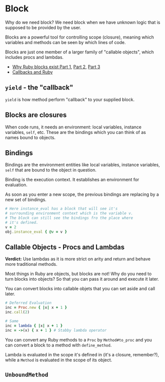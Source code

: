 # Block

Why do we need block? We need block when we have unknown logic that is supposed to be provided by the user.

Blocks are a powerful tool for controlling scope (closure), meaning which variables and methods can be seen by which lines of code.

Blocks are just one member of a larger family of "callable objects", which includes procs and lambdas.

* [Why Ruby blocks exist Part 1](http://programming.oreilly.com/2014/02/why-ruby-blocks-exist.html), [Part 2](http://programming.oreilly.com/2014/03/why-ruby-blocks-exist-part-ii.html), [Part 3](http://programming.oreilly.com/2014/05/why-ruby-blocks-exist-part-iii.html)
* [Callbacks and Ruby](http://janjiss.github.io/blog/2014/05/14/callbacks-and-ruby/)

## `yield` - the "callback"

`yield` is how method perform "callback" to your supplied block.

## Blocks are closures

When code runs, it needs an environment: local variables, instance variables, `self`, etc. These are the bindings which you can think of as names bound to objects.

## Bindings

Bindings are the environment entities like local variables, instance variables, `self` that are bound to the object in question.

Binding is the execution context. It establishes an environment for evaluation.

As soon as you enter a new scope, the previous bindings are replacing by a new set of bindings.

```ruby
# Here instance_eval has a block that will see it's
# surrounding environment context which is the variable v.
# The block can still see the bindings fro the place where
# it's defined.
v = 2
obj.instance_eval { @v = v }
```

## Callable Objects - Procs and Lambdas

**Verdict:** Use lambdas as it is more strict on arity and return and behave more traditional methods.

Most things in Ruby are objects, but blocks are not! Why do you need to turn blocks into objects? So that you can pass it around and execute it later.

You can convert blocks into callable objets that you can set aside and call later.

```ruby
# Deferred Evaluation
inc = Proc.new { |x| x + 1 }
inc.call(2)

# Same
inc = lambda { |x| x + 1 }
inc = ->(x) { x + 1 } # Stabby lambda operator
```

You can convert any Ruby methods to a `Proc` by `Method#to_proc` and you can convert a block to a method with `define_method`.

Lambda is evaluated in the scope it's defined in (it's a closure, remember?), while a `Method` is evaluated in the scope of its object.

## `UnboundMethod`

